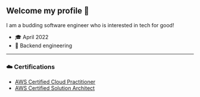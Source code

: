 ## Welcome my profile 👋
I am a budding software engineer who is interested in tech for good!

- :mortar_board: April 2022
- :dart: Backend engineering

---
### :cloud: Certifications
- [AWS Certified Cloud Practitioner](https://www.credly.com/badges/affc0b27-64f4-4c88-b43e-fca06b792b1e?source=linked_in_profile)
- [AWS Certified Solution Architect](https://www.credly.com/badges/40394442-9eed-42ed-80c8-deac264b8919?source=linked_in_profile)
